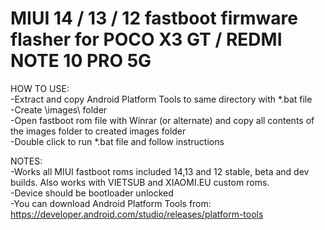 # MIUI 14 / 13 / 12 fastboot firmware flasher for POCO X3 GT / REDMI NOTE 10 PRO 5G
  
HOW TO USE:  
-Extract and copy Android Platform Tools to same directory with *.bat file  
-Create \images\ folder  
-Open fastboot rom file with Winrar (or alternate) and copy all contents of the images folder to created images folder  
-Double click to run *.bat file and follow instructions  
  
NOTES:   
-Works all MIUI fastboot roms included 14,13 and 12 stable, beta and dev builds. Also works with VIETSUB and XIAOMI.EU custom roms.  
-Device should be bootloader unlocked  
-You can download Android Platform Tools from: https://developer.android.com/studio/releases/platform-tools  
